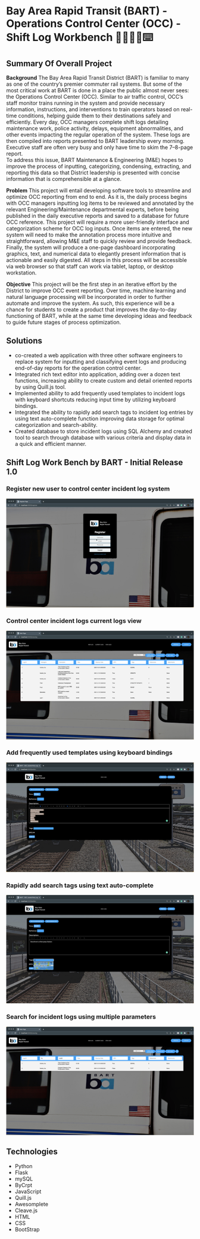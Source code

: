 
# Bay Area Rapid Transit (BART) - Operations Control Center (OCC) - Shift Log Workbench 🚆👷🏽‍♂️⌨️

## Summary Of Overall Project 

**Background** 
The Bay Area Rapid Transit District (BART) is familiar to many as one of the country’s premier commuter rail 
systems. But some of the most critical work at BART is done in a place the public almost never sees: the 
Operations Control Center (OCC). Similar to air traffic control, OCC’s staff monitor trains running in the system 
and provide necessary information, instructions, and interventions to train operators based on real-time 
conditions, helping guide them to their destinations safely and efficiently.  Every day, OCC managers complete 
shift logs detailing maintenance work, police activity, delays, equipment abnormalities, and other events 
impacting the regular operation of the system. These logs are then compiled into reports presented to BART 
leadership every morning. Executive staff are often very busy and only have time to skim the 7–8-page report.  
To address this issue, BART Maintenance & Engineering (M&E) hopes to improve the process of inputting, 
categorizing, condensing, extracting, and reporting this data so that District leadership is presented with concise 
information that is comprehensible at a glance. 

**Problem**
This project will entail developing software tools to streamline and optimize OCC reporting from end to end. As 
it is, the daily process begins with OCC managers inputting log items to be reviewed and annotated by the 
relevant Engineering/Maintenance departmental experts, before being published in the daily executive reports 
and saved to a database for future OCC reference.  This project will require a more user-friendly interface and 
categorization scheme for OCC log inputs. Once items are entered, the new system will need to make the 
annotation process more intuitive and straightforward, allowing M&E staff to quickly review and provide 
feedback. Finally, the system will produce a one-page dashboard incorporating graphics, text, and numerical 
data to elegantly present information that is actionable and easily digested. All steps in this process will be 
accessible via web browser so that staff can work via tablet, laptop, or desktop workstation. 
 
 
**Objective**
This project will be the first step in an iterative effort by the District to improve OCC event reporting. Over time, 
machine learning and natural language processing will be incorporated in order to further automate and 
improve the system. As such, this experience will be a chance for students to create a product that improves the 
day-to-day functioning of BART, while at the same time developing ideas and feedback to guide future stages of 
process optimization. 

## Solutions
* co-created a web application with three other software engineers to replace system for inputting and classifying event logs and producing end-of-day reports for the operation control center.
* Integrated rich text editor into application, adding over a dozen text functions, increasing ability to create custom and detail oriented reports by using Quill.js tool.
* Implemented ability to add frequently used templates to incident logs with keyboard shortcuts reducing input time by utilizing keyboard bindings.
* Integrated the ability to rapidly add search tags to incident log entries by using text auto-complete function improving data storage for optimal categorization and search-ability.
* Created database to store incident logs using SQL Alchemy and created tool to search through database with various criteria and display data in a quick and efficient manner.


## Shift Log Work Bench by BART - Initial Release 1.0 

### Register new user to control center incident log system

![BART Login](/github-imgs/bart-login.png?raw=true "BART OCC Login")

### Control center incident logs current logs view

![BART Login](/github-imgs/bart-2.png?raw=true "BART OCC Current Logs")

### Add frequently used templates using keyboard bindings

![BART Login](/github-imgs/bart-3.png?raw=true "BART Keyboard Bindings")

### Rapidly add search tags using text auto-complete

![BART Login](/github-imgs/bart-4.png?raw=true "BART Add Search Tags")

### Search for incident logs using multiple parameters

![BART Login](/github-imgs/bart-5.png?raw=true "BART Search Logs")

## Technologies
* Python
* Flask
* mySQL
* ByCrpt
* JavaScript
* Quill.js
* Awesomplete
* Cleave.js
* HTML
* CSS
* BootStrap
